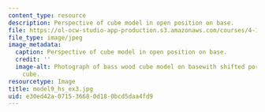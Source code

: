 ```yaml
---
content_type: resource
description: Perspective of cube model in open position on base.
file: https://ol-ocw-studio-app-production.s3.amazonaws.com/courses/4-111-introduction-to-architecture-environmental-design-spring-2014/e30ed42a071536680d180bcd5daa4fd9_model9_hs_ex3.jpg
file_type: image/jpeg
image_metadata:
  caption: Perspective of cube model in open position on base.
  credit: ''
  image-alt: Photograph of bass wood cube model on basewith shifted portions of the
    cube.
resourcetype: Image
title: model9_hs_ex3.jpg
uid: e30ed42a-0715-3668-0d18-0bcd5daa4fd9
---
```

